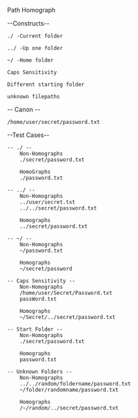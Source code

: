 Path Homograph

--Constructs--

    ./ -Current folder
    
    ../ -Up one folder
    
    ~/ -Home folder
    
    Caps Sensitivity
    
    Different starting folder
    
    unknown filepaths

-- Canon --

    /home/user/secret/password.txt

--Test Cases--

    -- ./ --
        Non-Homographs
        ./secret/password.txt

        HomoGraphs
        ./password.txt
        
    -- ../ --
        Non-Homographs
        ../user/secret.txt
        ../../secret/password.txt

        Homographs
        ../secret/password.txt

    -- ~/ --
        Non-Homographs
        ~/password.txt
        
        Homographs
        ~/secret/password

    -- Caps Sensitivity --
        Non-Homographs
        /home/user/Secret/Password.txt
        passWord.txt

        Homographs
        ~/Secret/../secret/password.txt

    -- Start Folder --
        Non-Homographs
        ./secret/password.txt

        Homographs
        password.txt

    -- Unknown Folders --
        Non-Homographs
        ../../random/foldername/password.txt
        ~/folder/randomname/password.txt
        
        Homographs
        /~/random/../secret/password.txt

